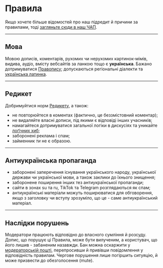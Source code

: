 # Правила

Якщо хочете більше відомостей про наш підредит й причини за правилами, тоді [загляньте сюди в наш ЧАП](/r/ukraine_ua/wiki/faq).

***

## Мова

Мовою дописів, коментарів, рухомих чи нерухомих картинок-мімів, видива, аудіо, вмісту вебсайтів за ланкою тощо є **українська**. Бажано дотримуватися [Правопису](https://uk.wikipedia.org/wiki/Український_правопис); допускаються регіональні діалекти та [українська латинка](https://uk.wikipedia.org/wiki/Українська_латинка).

***

## Редикет

Добримуйтися норм [Редикету](https://www.reddit.com/wiki/uk-ua/reddiquette/), а також:

- не повторюйтеся в коментах (фактично, це беззмістовний коментар);
- не видаляйте власні дописи, під якими є відповіді інших учасників;
- намагайтеся дотримуватися загальної логіки в дискусіях та уникайте [лоґічних хиб](//uk.wikipedia.org/wiki/Логічна_хиба);
- заборонені реклама і спам;
- займенник _ти_ не є образою.

***

## Антиукраїнська пропаганда

- заборонені заперечення існування українського народу, української держави чи української мови, а також заклики до їхнього знищення;
- заборонене поширення інших тез антиукраїнської пропаганди;
- сайти в зонах su та ru, TikTok та Telegram розглядаються як спам;
- антиукраїнські матеріали можуть поширюватися для обговорення, якщо з заголовку чи вступу зрозуміло, що це - саме антиукраїнський матеріал.

***

## Наслідки порушень

Модератори працюють відповідно до власного сумління й розсуду. Допис, що порушує ці Правила, може бути вилученим, а користувач, що його лишив - забаненим назавжди. Бан можна оскаржити у [модераторській пошті](/message/compose/?to=/r/Ukraine_UA), перепросивши й привівши повідомлення у відповідність правилам. Чергове порушення лише погіршить ситуяцію, й може призвести до обезголосення (mute).
